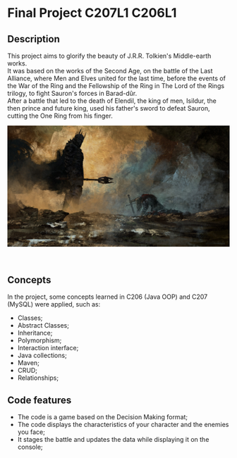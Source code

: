# Final Project C207L1 C206L1


## Description
This project aims to glorify the beauty of J.R.R. Tolkien's Middle-earth works.<br>
It was based on the works of the Second Age, on the battle of the Last Alliance, where Men and Elves united for the last time, before the events of the War of the Ring and the Fellowship of the Ring in The Lord of the Rings trilogy, to fight Sauron's forces in Barad-dûr.<br>
After a battle that led to the death of Elendil, the king of men, Isildur, the then prince and future king, used his father's sword to defeat Sauron, cutting the One Ring from his finger.

<p align="center">
  <img src="the_last_stand_of_isildur.jpg">
</p>


<br>

## Concepts
In the project, some concepts learned in C206 (Java OOP) and C207 (MySQL) were applied, such as:
- Classes;
- Abstract Classes;
- Inheritance;
- Polymorphism;
- Interaction interface;
- Java collections;
- Maven;
- CRUD;
- Relationships;


## Code features
- The code is a game based on the Decision Making format;
- The code displays the characteristics of your character and the enemies you face;
- It stages the battle and updates the data while displaying it on the console;

